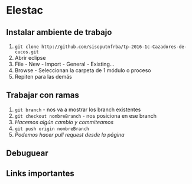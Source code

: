 # Elestac

## Instalar ambiente de trabajo
1. `git clone http://github.com/sisoputnfrba/tp-2016-1c-Cazadores-de-cucos.git`
2. Abrir eclipse
3. File - New - Import - General - Existing...
4. Browse - Seleccionan la carpeta de 1 módulo o proceso
5. Repiten para las demás

## Trabajar con ramas
1. `git branch` - nos va a mostrar los branch existentes
2. `git checkout nombreBranch` - nos posiciona en ese branch
3. *Hacemos algún cambio y commiteamos*
4. `git push origin nombreBranch`
5. *Podemos hacer pull request desde la página*

## Debuguear


## Links importantes
